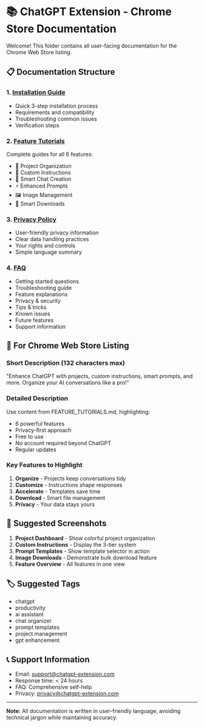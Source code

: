 # 📚 ChatGPT Extension - Chrome Store Documentation

Welcome! This folder contains all user-facing documentation for the Chrome Web Store listing.

## 📋 Documentation Structure

### 1. [Installation Guide](./INSTALLATION_GUIDE.md)
- Quick 3-step installation process
- Requirements and compatibility
- Troubleshooting common issues
- Verification steps

### 2. [Feature Tutorials](./FEATURE_TUTORIALS.md)
Complete guides for all 6 features:
- 📁 Project Organization
- 📝 Custom Instructions  
- 💬 Smart Chat Creation
- ⚡ Enhanced Prompts
- 🖼️ Image Management
- 💾 Smart Downloads

### 3. [Privacy Policy](./PRIVACY_POLICY_SIMPLE.md)
- User-friendly privacy information
- Clear data handling practices
- Your rights and controls
- Simple language summary

### 4. [FAQ](./FAQ.md)
- Getting started questions
- Troubleshooting guide
- Feature explanations
- Privacy & security
- Tips & tricks
- Known issues
- Future features
- Support information

## 🎯 For Chrome Web Store Listing

### Short Description (132 characters max)
"Enhance ChatGPT with projects, custom instructions, smart prompts, and more. Organize your AI conversations like a pro!"

### Detailed Description
Use content from FEATURE_TUTORIALS.md, highlighting:
- 6 powerful features
- Privacy-first approach  
- Free to use
- No account required beyond ChatGPT
- Regular updates

### Key Features to Highlight
1. **Organize** - Projects keep conversations tidy
2. **Customize** - Instructions shape responses
3. **Accelerate** - Templates save time
4. **Download** - Smart file management
5. **Privacy** - Your data stays yours

## 📸 Suggested Screenshots

1. **Project Dashboard** - Show colorful project organization
2. **Custom Instructions** - Display the 3-tier system
3. **Prompt Templates** - Show template selector in action
4. **Image Downloads** - Demonstrate bulk download feature
5. **Feature Overview** - All features in one view

## 🏷️ Suggested Tags
- chatgpt
- productivity
- ai assistant
- chat organizer
- prompt templates
- project management
- gpt enhancement

## 📞 Support Information
- Email: support@chatgpt-extension.com
- Response time: < 24 hours
- FAQ: Comprehensive self-help
- Privacy: privacy@chatgpt-extension.com

---

**Note:** All documentation is written in user-friendly language, avoiding technical jargon while maintaining accuracy.